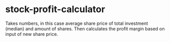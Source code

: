 # stock-profit-calculator

Takes numbers, in this case average share price of total investment (median) and amount of shares. Then calculates the profit margin based on input of new share price.
